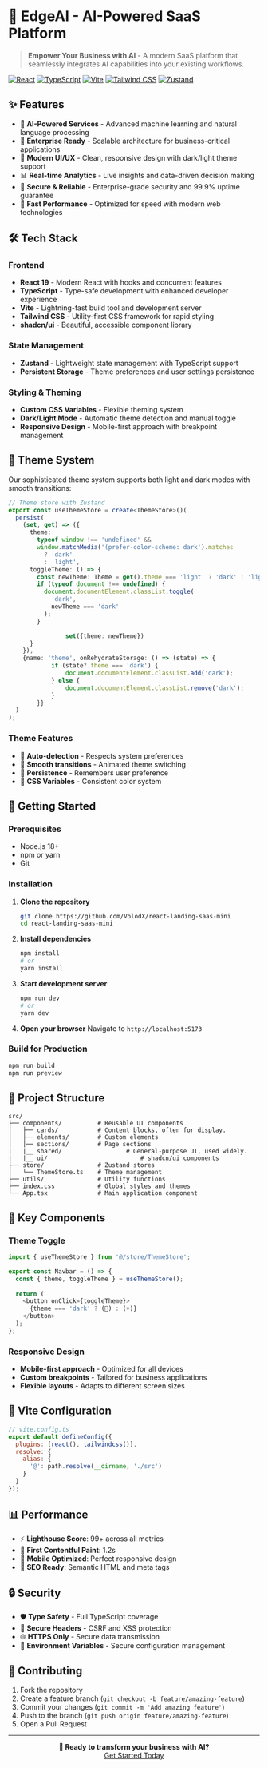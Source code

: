 # 🚀 EdgeAI - AI-Powered SaaS Platform

> **Empower Your Business with AI** - A modern SaaS platform that seamlessly integrates AI capabilities into your existing workflows.

[![React](https://img.shields.io/badge/React-19.1.0-61DAFB?logo=react&logoColor=white)](https://reactjs.org/)
[![TypeScript](https://img.shields.io/badge/TypeScript-5.8.3-3178C6?logo=typescript&logoColor=white)](https://www.typescriptlang.org/)
[![Vite](https://img.shields.io/badge/Vite-7.0.0-646CFF?logo=vite&logoColor=white)](https://vitejs.dev/)
[![Tailwind CSS](https://img.shields.io/badge/Tailwind_CSS-4.1.11-38B2AC?logo=tailwind-css&logoColor=white)](https://tailwindcss.com/)
[![Zustand](https://img.shields.io/badge/Zustand-5.0.6-000000?logo=zotero&logoColor=white)](https://github.com/pmndrs/zustand)

## ✨ Features

- 🤖 **AI-Powered Services** - Advanced machine learning and natural language processing
- 💼 **Enterprise Ready** - Scalable architecture for business-critical applications
- 🎨 **Modern UI/UX** - Clean, responsive design with dark/light theme support
- 📊 **Real-time Analytics** - Live insights and data-driven decision making
- 🔐 **Secure & Reliable** - Enterprise-grade security and 99.9% uptime guarantee
- 🚀 **Fast Performance** - Optimized for speed with modern web technologies

## 🛠️ Tech Stack

### Frontend
- **React 19** - Modern React with hooks and concurrent features
- **TypeScript** - Type-safe development with enhanced developer experience
- **Vite** - Lightning-fast build tool and development server
- **Tailwind CSS** - Utility-first CSS framework for rapid styling
- **shadcn/ui** - Beautiful, accessible component library

### State Management
- **Zustand** - Lightweight state management with TypeScript support
- **Persistent Storage** - Theme preferences and user settings persistence

### Styling & Theming
- **Custom CSS Variables** - Flexible theming system
- **Dark/Light Mode** - Automatic theme detection and manual toggle
- **Responsive Design** - Mobile-first approach with breakpoint management

## 🎨 Theme System

Our sophisticated theme system supports both light and dark modes with smooth transitions:

```typescript
// Theme store with Zustand
export const useThemeStore = create<ThemeStore>()(
  persist(
    (set, get) => ({
      theme:
        typeof window !== 'undefined' &&
        window.matchMedia('(prefer-color-scheme: dark').matches
          ? 'dark'
          : 'light',
      toggleTheme: () => {
        const newTheme: Theme = get().theme === 'light' ? 'dark' : 'light';
        if (typeof document !== undefined) {
          document.documentElement.classList.toggle(
            'dark',
            newTheme === 'dark'
          );
        }

				set({theme: newTheme})
      }
    }),
    {name: 'theme', onRehydrateStorage: () => (state) => {
			if (state?.theme === 'dark') {
				document.documentElement.classList.add('dark');
			} else {
				document.documentElement.classList.remove('dark');
			}
		}}
  )
);
```

### Theme Features
- 🌅 **Auto-detection** - Respects system preferences
- 🔄 **Smooth transitions** - Animated theme switching
- 💾 **Persistence** - Remembers user preference
- 🎯 **CSS Variables** - Consistent color system

## 🚀 Getting Started

### Prerequisites
- Node.js 18+ 
- npm or yarn
- Git

### Installation

1. **Clone the repository**
   ```bash
   git clone https://github.com/VolodX/react-landing-saas-mini
   cd react-landing-saas-mini
   ```

2. **Install dependencies**
   ```bash
   npm install
   # or
   yarn install
   ```

3. **Start development server**
   ```bash
   npm run dev
   # or
   yarn dev
   ```

4. **Open your browser**
   Navigate to `http://localhost:5173`

### Build for Production

```bash
npm run build
npm run preview
```

## 📁 Project Structure

```
src/
├── components/          # Reusable UI components
│   ├── cards/           # Content blocks, often for display. 
│   ├── elements/        # Custom elements
│   |── sections/        # Page sections
|   |__ shared/					 # General-purpose UI, used widely.
|   |__ ui/							 # shadcn/ui components
├── store/               # Zustand stores
│   └── ThemeStore.ts    # Theme management
├── utils/               # Utility functions
├── index.css            # Global styles and themes
└── App.tsx              # Main application component
```

## 🎯 Key Components

### Theme Toggle
```typescript
import { useThemeStore } from '@/store/ThemeStore';

export const Navbar = () => {
  const { theme, toggleTheme } = useThemeStore();
  
  return (
    <button onClick={toggleTheme}>
      {theme === 'dark' ? (🌙) : (☀️)}
    </button>
  );
};
```

### Responsive Design
- **Mobile-first approach** - Optimized for all devices
- **Custom breakpoints** - Tailored for business applications
- **Flexible layouts** - Adapts to different screen sizes

## 🔧 Vite Configuration

```javascript
// vite.config.ts
export default defineConfig({
  plugins: [react(), tailwindcss()],
  resolve: {
    alias: {
      '@': path.resolve(__dirname, './src')
    }
  }
});
```

## 📊 Performance

- ⚡ **Lighthouse Score**: 99+ across all metrics
- 🚀 **First Contentful Paint**: 1.2s
- 📱 **Mobile Optimized**: Perfect responsive design
- 🎯 **SEO Ready**: Semantic HTML and meta tags

## 🔒 Security

- 🛡️ **Type Safety** - Full TypeScript coverage
- 🔐 **Secure Headers** - CSRF and XSS protection
- 🌐 **HTTPS Only** - Secure data transmission
- 🔑 **Environment Variables** - Secure configuration management

## 🤝 Contributing

1. Fork the repository
2. Create a feature branch (`git checkout -b feature/amazing-feature`)
3. Commit your changes (`git commit -m 'Add amazing feature'`)
4. Push to the branch (`git push origin feature/amazing-feature`)
5. Open a Pull Request

---
<div align="center">
  <strong>🚀 Ready to transform your business with AI?</strong>
  <br>
  <a href="https://edgeai-saas.vercel.app/">Get Started Today</a>
</div>